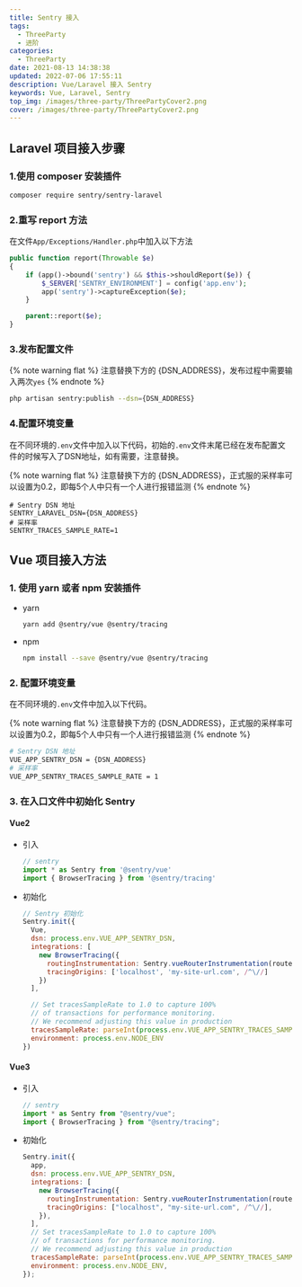 ```yaml
---
title: Sentry 接入
tags:
  - ThreeParty
  - 进阶
categories:
  - ThreeParty
date: 2021-08-13 14:38:38
updated: 2022-07-06 17:55:11
description: Vue/Laravel 接入 Sentry
keywords: Vue, Laravel, Sentry
top_img: /images/three-party/ThreePartyCover2.png
cover: /images/three-party/ThreePartyCover2.png
---
```


## Laravel 项目接入步骤

### 1.使用 composer 安装插件

```bash
composer require sentry/sentry-laravel
```

### 2.重写 report 方法

在文件`App/Exceptions/Handler.php`中加入以下方法

```php
public function report(Throwable $e)
{
    if (app()->bound('sentry') && $this->shouldReport($e)) {
        $_SERVER['SENTRY_ENVIRONMENT'] = config('app.env');
        app('sentry')->captureException($e);
    }

    parent::report($e);
}
```

### 3.发布配置文件

{% note warning flat %}
注意替换下方的 {DSN_ADDRESS}，发布过程中需要输入两次`yes`
{% endnote %}

```bash
php artisan sentry:publish --dsn={DSN_ADDRESS}
```

### 4.配置环境变量

在不同环境的`.env`文件中加入以下代码，初始的`.env`文件末尾已经在发布配置文件的时候写入了DSN地址，如有需要，注意替换。

{% note warning flat %}
注意替换下方的 {DSN_ADDRESS}，正式服的采样率可以设置为0.2，即每5个人中只有一个人进行报错监测
{% endnote %}

```
# Sentry DSN 地址
SENTRY_LARAVEL_DSN={DSN_ADDRESS}
# 采样率
SENTRY_TRACES_SAMPLE_RATE=1
```

## Vue 项目接入方法

### 1. 使用 yarn 或者 npm 安装插件

* yarn

  ```bash
  yarn add @sentry/vue @sentry/tracing
  ```
  
* npm

  ```bash
  npm install --save @sentry/vue @sentry/tracing
  ```

### 2. 配置环境变量

在不同环境的`.env`文件中加入以下代码。

{% note warning flat %}
注意替换下方的 {DSN_ADDRESS}，正式服的采样率可以设置为0.2，即每5个人中只有一个人进行报错监测
{% endnote %}

```bash
# Sentry DSN 地址
VUE_APP_SENTRY_DSN = {DSN_ADDRESS}
# 采样率
VUE_APP_SENTRY_TRACES_SAMPLE_RATE = 1
```

### 3. 在入口文件中初始化 Sentry

  <!-- tabs:start -->

#### **Vue2**

* 引入

  ```javascript
  // sentry
  import * as Sentry from '@sentry/vue'
  import { BrowserTracing } from '@sentry/tracing'
  ```

* 初始化

  ```javascript
  // Sentry 初始化
  Sentry.init({
    Vue,
    dsn: process.env.VUE_APP_SENTRY_DSN,
    integrations: [
      new BrowserTracing({
        routingInstrumentation: Sentry.vueRouterInstrumentation(router),
        tracingOrigins: ['localhost', 'my-site-url.com', /^\//]
      })
    ],
  
    // Set tracesSampleRate to 1.0 to capture 100%
    // of transactions for performance monitoring.
    // We recommend adjusting this value in production
    tracesSampleRate: parseInt(process.env.VUE_APP_SENTRY_TRACES_SAMPLE_RATE ?? '0.2'),
    environment: process.env.NODE_ENV
  })
  ```

#### **Vue3**

* 引入

  ```javascript
  // sentry
  import * as Sentry from "@sentry/vue";
  import { BrowserTracing } from "@sentry/tracing";
  ```

* 初始化

  ```javascript
  Sentry.init({
    app,
    dsn: process.env.VUE_APP_SENTRY_DSN,
    integrations: [
      new BrowserTracing({
        routingInstrumentation: Sentry.vueRouterInstrumentation(router),
        tracingOrigins: ["localhost", "my-site-url.com", /^\//],
      }),
    ],
    // Set tracesSampleRate to 1.0 to capture 100%
    // of transactions for performance monitoring.
    // We recommend adjusting this value in production
    tracesSampleRate: parseInt(process.env.VUE_APP_SENTRY_TRACES_SAMPLE_RATE ?? '0.2'),
    environment: process.env.NODE_ENV,
  });
  ```

  <!-- tabs:end -->
